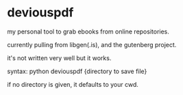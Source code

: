# deviouspdf
my personal tool to grab ebooks from online repositories.

currently pulling from libgen(.is), and the gutenberg project.

it's not written very well but it works.

syntax: python deviouspdf {directory to save file}

if no directory is given, it defaults to your cwd.
